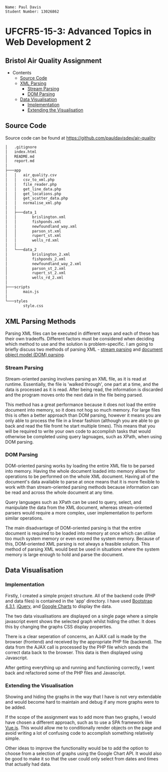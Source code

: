 ```
Name: Paul Davis  
Student Number: 13026862
```

# UFCFR5-15-3: Advanced Topics in Web Development 2
## Bristol Air Quality Assignment

- Contents
  * [Source Code](#source-code)
  * [XML Parsing](#xml-parsing)
    + [Stream Parsing](#stream-parsing)
    + [DOM Parsing](#dom-parsing)
  * [Data Visualisation](#data-visualisation)
    + [Implementation](#implementation)
    + [Extending the Visualisation](#extending-the-visualisation)

## Source Code
Source code can be found at https://github.com/pauldavisdev/air-quality

```bash
│   .gitignore
│   index.html
│   README.md
│   report.md
│   
├───app
│   │   air_quality.csv
│   │   csv_to_xml.php
│   │   file_reader.php
│   │   get_line_data.php
│   │   get_locations.php
│   │   get_scatter_data.php
│   │   normalise_xml.php
│   │   
│   ├───data_1
│   │       brislington.xml
│   │       fishponds.xml
│   │       newfoundland_way.xml
│   │       parson_st.xml
│   │       rupert_st.xml
│   │       wells_rd.xml
│   │       
│   └───data_2
│           brislington_2.xml
│           fishponds_2.xml
│           newfoundland_way_2.xml
│           parson_st_2.xml
│           rupert_st_2.xml
│           wells_rd_2.xml
│           
├───scripts
│       main.js
│       
└───styles
        style.css
```

## XML Parsing Methods

Parsing XML files can be executed in different ways and each of these has their own tradeoffs. Different factors must be considered when deciding which method to use and the solution is problem-specific. I am going to briefly discuss two methods of parsing XML - [stream parsing](#stream-parsing) and [document object model (DOM) parsing](#dom-parsing).

### Stream Parsing

Stream-oriented parsing involves parsing an XML file, as it is read at runtime. Essentially, the file is 'walked through', one part at a time, and the data is processed as it is read. After being read, the information is discarded and the program moves onto the next data in the file being parsed.

This method has a great performance because it does not load the entire document into memory, so it does not hog so much memory. For large files this is often a better approach than DOM parsing, however it means you are only able to process the file in a linear fashion (although you are able to go back and read the file fromt he start multiple times). This means that you will be required to write your own code to accomplish tasks that would otherwise be completed using query lagnuages, such as XPath, when using DOM parsing.

### DOM Parsing

DOM-oriented parsing works by loading the entire XML file to be parsed into memory. Having the whole document loaded into memory allows for operations to be performed on the whole XML document. Having all of the document's data available to parse at once means that it is more flexible to work with than stream-oriented parsing methods because information can be read and across the whole document at any time. 

Query languages such as XPath can be used to query, select, and manipulate the data from the XML document, whereas stream-oriented parsers would require a more complex, user implementation to perform similar operations.

The main disadvantage of DOM-oriented parsing is that the entire document is required to be loaded into memory at once which can utilise too much system memory or even exceed the system memory. Because of this, DOM-oriented XML parsing is not always a feasible solution. This method of parsing XML would best be used in situations where the system memory is large enough to hold and parse the document.

## Data Visualisation

### Implementation

Firstly, I created a simple project structure. All of the backend code (PHP and data files) is contained in the 'app' directory. I have used [Bootstrap 4.3.1](https://getbootstrap.com/), [jQuery](https://jquery.com/), and [Google Charts](https://developers.google.com/chart/) to display the data.

The two data visualisations are displayed on a single page where a simple javascript event shows the selected graph whilst hiding the other. It does this by changing the graphs CSS display properties. 

There is a clear seperation of concerns, an AJAX call is made by the browser (frontend) and received by the appropriate PHP file (backend). The data from the AJAX call is processed by the PHP file which sends the correct data back to the browser. This data is then displayed using Javascript.

After getting everything up and running and functioning correctly, I went back and refactored some of the PHP files and Javascript.

### Extending the Visualisation

Showing and hiding the graphs in the way that I have is not very extendable and would become hard to maintain and debug if any more graphs were to be added.

If the scope of the assignment was to add more than two graphs, I would have chosen a different approach, such as to use a SPA framework like [Vue.js](https://github.com/vuejs/vue). This would allow me to conditionally render objects on the page and avoid writing a lot of confusing code to accomplish something relatively simple.

Other ideas to improve the functionality would be to add the option to choose from a selection of graphs using the Google Chart API. It would also be good to make it so that the user could only select from dates and times that actually had data.